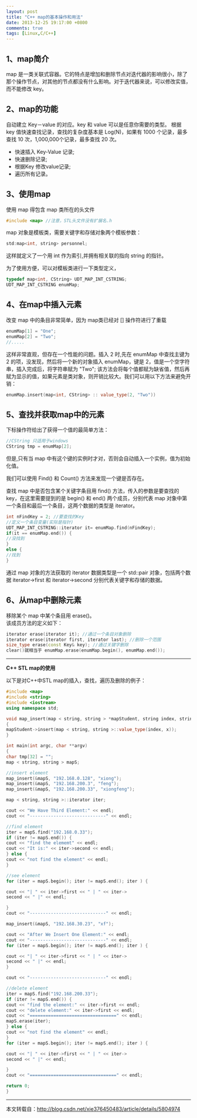 ```yaml
---
layout: post
title: "C++ map的基本操作和用法"
date: 2013-12-25 19:17:00 +0800
comments: true
tags: [Linux,C/C++]
---
```


## 1、map简介
map 是一类关联式容器。它的特点是增加和删除节点对迭代器的影响很小，除了那个操作节点，对其他的节点都没有什么影响。对于迭代器来说，可以修改实值，而不能修改 key。<!--more-->
## 2、map的功能
自动建立 Key－value 的对应。key 和 value 可以是任意你需要的类型。
根据 key 值快速查找记录，查找的复杂度基本是 Log(N)，如果有 1000 个记录，最多查找 10 次，1,000,000个记录，最多查找 20 次。
- 快速插入 Key-Value 记录;
- 快速删除记录;
- 根据Key 修改value记录;
- 遍历所有记录。
## 3、使用map
使用 map 得包含 map 类所在的头文件  
~~~C++
#include <map> //注意，STL头文件没有扩展名.h
~~~

map 对象是模板类，需要关键字和存储对象两个模板参数：
~~~C++
std:map<int, string> personnel;
~~~

这样就定义了一个用 int 作为索引,并拥有相关联的指向 string 的指针。

为了使用方便，可以对模板类进行一下类型定义，
~~~C++
typedef map<int, CString> UDT_MAP_INT_CSTRING;
UDT_MAP_INT_CSTRING enumMap;
~~~

## 4、在map中插入元素
改变 map 中的条目非常简单，因为 map类已经对 [] 操作符进行了重载
~~~C++
enumMap[1] = "One";
enumMap[2] = "Two";
//.....
~~~

这样非常直观，但存在一个性能的问题。插入 2 时,先在 enumMap 中查找主键为 2 的项，没发现，然后将一个新的对象插入 enumMap，键是 2，值是一个空字符串，插入完成后，将字符串赋为 "Two"; 该方法会将每个值都赋为缺省值，然后再赋为显示的值，如果元素是类对象，则开销比较大。我们可以用以下方法来避免开销：
~~~C++
enumMap.insert(map<int, CString> :: value_type(2, "Two"))
~~~
## 5、查找并获取map中的元素
下标操作符给出了获得一个值的最简单方法：
~~~C++
//CString 只适用于windows
CString tmp = enumMap[2];
~~~
但是,只有当 map 中有这个键的实例时才对，否则会自动插入一个实例，值为初始化值。

我们可以使用 Find() 和 Count() 方法来发现一个键是否存在。

查找 map 中是否包含某个关键字条目用 find() 方法，传入的参数是要查找的 key，在这里需要提到的是 begin() 和 end() 两个成员，分别代表 map 对象中第一个条目和最后一个条目，这两个数据的类型是 iterator。
~~~C++
int nFindKey = 2; //要查找的Key
//定义一个条目变量(实际是指针)
UDT_MAP_INT_CSTRING::iterator it= enumMap.find(nFindKey);
if(it == enumMap.end()) {
//没找到
}
else {
//找到
}
~~~
通过 map 对象的方法获取的 iterator 数据类型是一个 std::pair 对象，包括两个数据 iterator->first 和 iterator->second 分别代表关键字和存储的数据。
## 6、从map中删除元素
移除某个 map 中某个条目用 erase()。  
该成员方法的定义如下：
~~~C++
iterator erase(iterator it); //通过一个条目对象删除
iterator erase(iterator first, iterator last); //删除一个范围
size_type erase(const Key& key); //通过关键字删除
clear()就相当于 enumMap.erase(enumMap.begin(), enumMap.end());
~~~

----

**C++ STL map的使用**

以下是对C++中STL map的插入，查找，遍历及删除的例子：
~~~C++
#include <map>
#include <string>
#include <iostream>
using namespace std;

void map_insert(map < string, string > *mapStudent, string index, string x)
{
mapStudent->insert(map < string, string >::value_type(index, x));
}

int main(int argc, char **argv)
{
char tmp[32] = "";
map < string, string > mapS;

//insert element
map_insert(&mapS, "192.168.0.128", "xiong");
map_insert(&mapS, "192.168.200.3", "feng");
map_insert(&mapS, "192.168.200.33", "xiongfeng");

map < string, string >::iterator iter;

cout << "We Have Third Element:" << endl;
cout << "-----------------------------" << endl;

//find element
iter = mapS.find("192.168.0.33");
if (iter != mapS.end()) {
cout << "find the elememt" << endl;
cout << "It is:" << iter->second << endl;
} else {
cout << "not find the element" << endl;
}

//see element
for (iter = mapS.begin(); iter != mapS.end(); iter ) {

cout << "| " << iter->first << " | " << iter->
second << " |" << endl;

}
cout << "-----------------------------" << endl;

map_insert(&mapS, "192.168.30.23", "xf");

cout << "After We Insert One Element:" << endl;
cout << "-----------------------------" << endl;
for (iter = mapS.begin(); iter != mapS.end(); iter ) {

cout << "| " << iter->first << " | " << iter->
second << " |" << endl;
}

cout << "-----------------------------" << endl;

//delete element
iter = mapS.find("192.168.200.33");
if (iter != mapS.end()) {
cout << "find the element:" << iter->first << endl;
cout << "delete element:" << iter->first << endl;
cout << "=================================" << endl;
mapS.erase(iter);
} else {
cout << "not find the element" << endl;
}
for (iter = mapS.begin(); iter != mapS.end(); iter ) {

cout << "| " << iter->first << " | " << iter->
second << " |" << endl;

}
cout << "=================================" << endl;

return 0;
}
~~~

----
本文转载自：http://blog.csdn.net/xie376450483/article/details/5804974 
